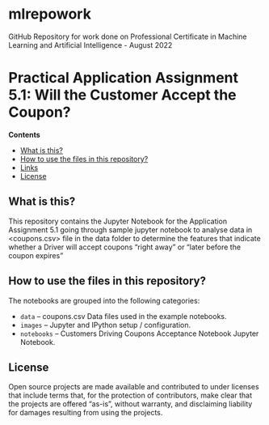 # mlrepowork
GitHub Repository for work done on Professional Certificate in Machine Learning and Artificial Intelligence - August 2022

# Practical Application Assignment 5.1: Will the Customer Accept the Coupon?

**Contents**

 * [What is this?](#what-is-this)
 * [How to use the files in this repository?](#how-to-use-the-files-in-this-repository)
 * [Links](#links)
 * [License](#license)
 
## What is this?

This repository contains the Jupyter Notebook for the Application Assignment 5.1 going through sample jupyter notebook  to analyse data in <coupons.csv> file in the data folder to determine the features that indicate whether a Driver will accept coupons “right away” or “later before the coupon expires” 

## How to use the files in this repository?

The notebooks are grouped into the following categories:
 * ``data`` – coupons.csv Data files used in the example notebooks.
 * ``images`` – Jupyter and IPython setup / configuration.
 * ``notebooks`` – Customers Driving Coupons Acceptance Notebook Jupyter Notebook.


## License

Open source projects are made available and contributed to under licenses that include terms that, for the protection of contributors, make clear that the projects are offered “as-is”, without warranty, and disclaiming liability for damages resulting from using the projects.
